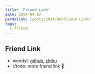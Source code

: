 ```yaml
---
title: 'Friend Link'
date: 2024-04-07
permalink: /posts/2024/04/Friend Link/
tags:
  - friend
---
```


## Friend Link

- wendyl: [github](https://github.com/Wendyl42), [zhihu](https://www.zhihu.com/people/existinghomes)
- //todo: more friend link 🤔

